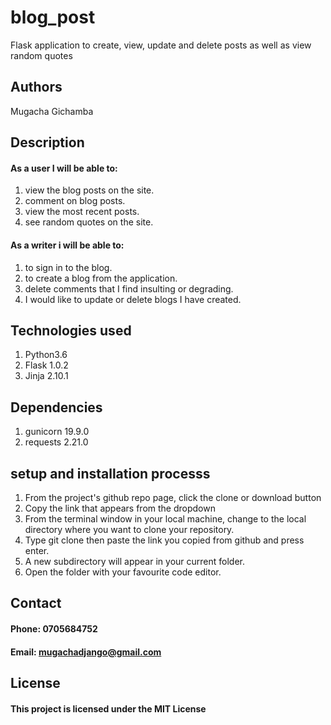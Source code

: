 # blog_post
Flask application to create, view, update and delete posts as well as view random quotes
## Authors
Mugacha Gichamba
## Description
#### As a user I will be able to:
1. view the blog posts on the site.
2. comment on blog posts.
3. view the most recent posts.
4. see random quotes on the site.
#### As a writer i will be able to:
1. to sign in to the blog.
2. to create a blog from the application.
3. delete comments that I find insulting or degrading.
4. I would like to update or delete blogs I have created.
## Technologies used
1. Python3.6
2. Flask 1.0.2
3. Jinja 2.10.1
## Dependencies
1. gunicorn 19.9.0
2. requests 2.21.0
## setup and installation processs
1. From the project's github repo page, click the clone or download button
2. Copy the link that appears from the dropdown
3. From the terminal window in your local machine, change to the local directory where you want to clone your repository.
4. Type git clone then paste the link you copied from github and press enter.
5. A new subdirectory will appear in your current folder.
6. Open the folder with your favourite code editor.
## Contact
#### Phone: 0705684752
#### Email: mugachadjango@gmail.com
## License
#### This project is licensed under the MIT License 
